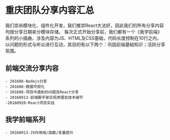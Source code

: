 
# 重庆团队分享内容汇总

我们崇尚模块化、组件化开发，我们推崇React大法好，因此我们的所有分享内容均按分享日期来分模块存储。
每次正式开始分享前，我们都有一个《我学前端》系列的小插曲，涉及内容为JS、HTML及CSS基础，代码长度控制在10行之内，
以问题的形式与听众进行互动，其目的有以下两个：巩固前端基础知识；活跃分享氛围。

## 前端交流分享内容
    - 201608-Nodejs分享
    - 201608-数据可视化
    - 201608-项目中遇到的问题及React分享
    - 20160913-前端脚手架实现原理及技术细节
    -20160920-React项目实战

## 我学前端系列
    - 20160913-JS作用域/函数/变量提升